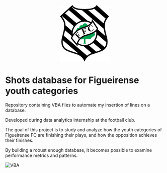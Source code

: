 <p align="center">
  <a href = "https://raw.githubusercontent.com/lombardi-g/FFC-database/main/Figueirense.png">
  <img alt="FFC" height="180" src="Figueirense.png">
  </a>
</p>

# Shots database for Figueirense youth categories
Repository containing VBA files to automate my insertion of lines on a database.

Developed during data analytics internship at the football club.

The goal of this project is to study and analyze how the youth categories of Figueirense FC are finishing their plays, and how the opposition achieves their finishes.

By building a robust enough database, it becomes possible to examine performance metrics and patterns.

![VBA](https://img.shields.io/badge/VBA-217346?&style=for-the-badge&logo=microsoft-excel&logoColor=white)
